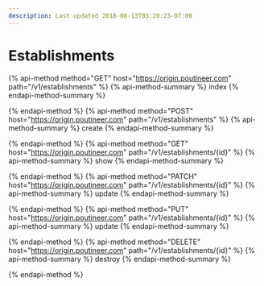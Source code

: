 ```yaml
---
description: Last updated 2018-08-13T03:20:23-07:00
---
```


# Establishments

{% api-method method="GET" host="https://origin.poutineer.com" path="/v1/establishments" %}
  {% api-method-summary %}
    index
  {% endapi-method-summary %}


{% endapi-method %}
{% api-method method="POST" host="https://origin.poutineer.com" path="/v1/establishments" %}
  {% api-method-summary %}
    create
  {% endapi-method-summary %}


{% endapi-method %}
{% api-method method="GET" host="https://origin.poutineer.com" path="/v1/establishments/{id}" %}
  {% api-method-summary %}
    show
  {% endapi-method-summary %}


{% endapi-method %}
{% api-method method="PATCH" host="https://origin.poutineer.com" path="/v1/establishments/{id}" %}
  {% api-method-summary %}
    update
  {% endapi-method-summary %}


{% endapi-method %}
{% api-method method="PUT" host="https://origin.poutineer.com" path="/v1/establishments/{id}" %}
  {% api-method-summary %}
    update
  {% endapi-method-summary %}


{% endapi-method %}
{% api-method method="DELETE" host="https://origin.poutineer.com" path="/v1/establishments/{id}" %}
  {% api-method-summary %}
    destroy
  {% endapi-method-summary %}


{% endapi-method %}
